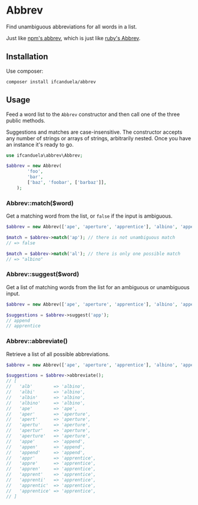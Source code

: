 # Abbrev

Find unambiguous abbreviations for all words in a list.

Just like [npm's abbrev](https://www.npmjs.com/package/abbrev),
which is just like [ruby's Abbrev](http://apidock.com/ruby/Abbrev).

## Installation

Use composer:

```
composer install ifcanduela/abbrev
```

## Usage

Feed a word list to the `Abbrev` constructor and then call one of the three public methods.

Suggestions and matches are case-insensitive. The constructor accepts any number of strings or
arrays of strings, arbitrarily nested. Once you have an instance it's ready to go.

```php
use ifcanduela\abbrev\Abbrev;

$abbrev = new Abbrev(
        'foo',
        'bar',
        ['baz', 'foobar', ['barbaz']],
    );
```

### Abbrev::match($word)

Get a matching word from the list, or `false` if the input is ambiguous.

```php
$abbrev = new Abbrev(['ape', 'aperture', 'apprentice'], 'albino', 'append');

$match = $abbrev->match('ap'); // there is not unambiguous match
// => false

$match = $abbrev->match('al'); // there is only one possible match
// => "albino"
```

### Abbrev::suggest($word)

Get a list of matching words from the list for an ambiguous or unambiguous input.

```php
$abbrev = new Abbrev(['ape', 'aperture', 'apprentice'], 'albino', 'append');

$suggestions = $abbrev->suggest('app');
// append
// apprentice
```

### Abbrev::abbreviate()

Retrieve a list of all possible abbreviations.

```php
$abbrev = new Abbrev(['ape', 'aperture', 'apprentice'], 'albino', 'append');

$suggestions = $abbrev->abbreviate();
// [
//   'alb'        => 'albino',
//   'albi'       => 'albino',
//   'albin'      => 'albino',
//   'albino'     => 'albino',
//   'ape'        => 'ape',
//   'aper'       => 'aperture',
//   'apert'      => 'aperture',
//   'apertu'     => 'aperture',
//   'apertur'    => 'aperture',
//   'aperture'   => 'aperture',
//   'appe'       => 'append',
//   'appen'      => 'append',
//   'append'     => 'append',
//   'appr'       => 'apprentice',
//   'appre'      => 'apprentice',
//   'appren'     => 'apprentice',
//   'apprent'    => 'apprentice',
//   'apprenti'   => 'apprentice',
//   'apprentic'  => 'apprentice',
//   'apprentice' => 'apprentice',
// ]
```
